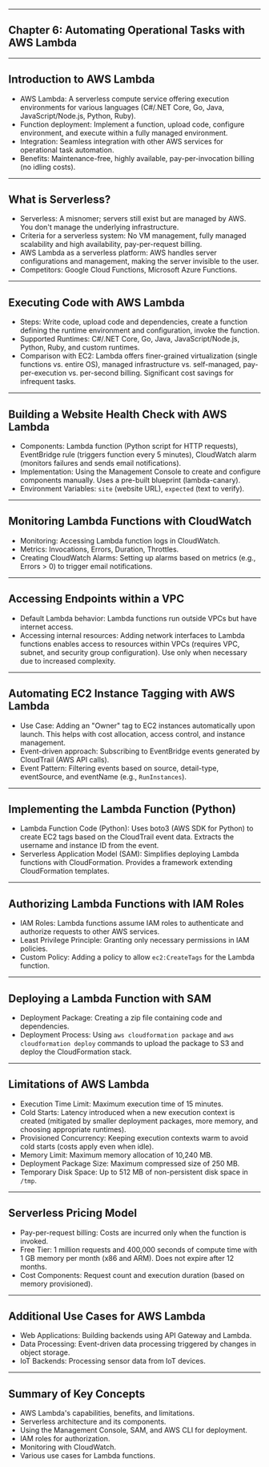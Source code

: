 
---
## Chapter 6: Automating Operational Tasks with AWS Lambda


---
## Introduction to AWS Lambda

*   AWS Lambda: A serverless compute service offering execution environments for various languages (C#/.NET Core, Go, Java, JavaScript/Node.js, Python, Ruby).
*   Function deployment: Implement a function, upload code, configure environment, and execute within a fully managed environment.
*   Integration: Seamless integration with other AWS services for operational task automation.
*   Benefits: Maintenance-free, highly available, pay-per-invocation billing (no idling costs).



---
## What is Serverless?

*   Serverless: A misnomer; servers still exist but are managed by AWS.  You don't manage the underlying infrastructure.
*   Criteria for a serverless system: No VM management, fully managed scalability and high availability, pay-per-request billing.
*   AWS Lambda as a serverless platform: AWS handles server configurations and management, making the server invisible to the user.
*   Competitors: Google Cloud Functions, Microsoft Azure Functions.



---
## Executing Code with AWS Lambda

*   Steps: Write code, upload code and dependencies, create a function defining the runtime environment and configuration, invoke the function.
*   Supported Runtimes: C#/.NET Core, Go, Java, JavaScript/Node.js, Python, Ruby, and custom runtimes.
*   Comparison with EC2: Lambda offers finer-grained virtualization (single functions vs. entire OS), managed infrastructure vs. self-managed, pay-per-execution vs. per-second billing.  Significant cost savings for infrequent tasks.



---
## Building a Website Health Check with AWS Lambda

*   Components: Lambda function (Python script for HTTP requests), EventBridge rule (triggers function every 5 minutes), CloudWatch alarm (monitors failures and sends email notifications).
*   Implementation: Using the Management Console to create and configure components manually.  Uses a pre-built blueprint (lambda-canary).
*   Environment Variables: `site` (website URL), `expected` (text to verify).



---
## Monitoring Lambda Functions with CloudWatch

*   Monitoring: Accessing Lambda function logs in CloudWatch.
*   Metrics: Invocations, Errors, Duration, Throttles.
*   Creating CloudWatch Alarms:  Setting up alarms based on metrics (e.g., Errors > 0) to trigger email notifications.



---
## Accessing Endpoints within a VPC

*   Default Lambda behavior: Lambda functions run outside VPCs but have internet access.
*   Accessing internal resources: Adding network interfaces to Lambda functions enables access to resources within VPCs (requires VPC, subnet, and security group configuration).  Use only when necessary due to increased complexity.



---
## Automating EC2 Instance Tagging with AWS Lambda

*   Use Case: Adding an "Owner" tag to EC2 instances automatically upon launch.  This helps with cost allocation, access control, and instance management.
*   Event-driven approach: Subscribing to EventBridge events generated by CloudTrail (AWS API calls).
*   Event Pattern: Filtering events based on source, detail-type, eventSource, and eventName (e.g., `RunInstances`).



---
## Implementing the Lambda Function (Python)

*   Lambda Function Code (Python): Uses boto3 (AWS SDK for Python) to create EC2 tags based on the CloudTrail event data. Extracts the username and instance ID from the event.
*   Serverless Application Model (SAM):  Simplifies deploying Lambda functions with CloudFormation.  Provides a framework extending CloudFormation templates.



---
## Authorizing Lambda Functions with IAM Roles

*   IAM Roles: Lambda functions assume IAM roles to authenticate and authorize requests to other AWS services.
*   Least Privilege Principle: Granting only necessary permissions in IAM policies.
*   Custom Policy:  Adding a policy to allow `ec2:CreateTags` for the Lambda function.



---
## Deploying a Lambda Function with SAM

*   Deployment Package: Creating a zip file containing code and dependencies.
*   Deployment Process: Using `aws cloudformation package` and `aws cloudformation deploy` commands to upload the package to S3 and deploy the CloudFormation stack.



---
## Limitations of AWS Lambda

*   Execution Time Limit: Maximum execution time of 15 minutes.
*   Cold Starts: Latency introduced when a new execution context is created (mitigated by smaller deployment packages, more memory, and choosing appropriate runtimes).
*   Provisioned Concurrency:  Keeping execution contexts warm to avoid cold starts (costs apply even when idle).
*   Memory Limit: Maximum memory allocation of 10,240 MB.
*   Deployment Package Size: Maximum compressed size of 250 MB.
*   Temporary Disk Space: Up to 512 MB of non-persistent disk space in `/tmp`.



---
## Serverless Pricing Model

*   Pay-per-request billing: Costs are incurred only when the function is invoked.
*   Free Tier: 1 million requests and 400,000 seconds of compute time with 1 GB memory per month (x86 and ARM).  Does not expire after 12 months.
*   Cost Components: Request count and execution duration (based on memory provisioned).



---
## Additional Use Cases for AWS Lambda

*   Web Applications: Building backends using API Gateway and Lambda.
*   Data Processing: Event-driven data processing triggered by changes in object storage.
*   IoT Backends: Processing sensor data from IoT devices.



---
## Summary of Key Concepts

*   AWS Lambda's capabilities, benefits, and limitations.
*   Serverless architecture and its components.
*   Using the Management Console, SAM, and AWS CLI for deployment.
*   IAM roles for authorization.
*   Monitoring with CloudWatch.
*   Various use cases for Lambda functions.

